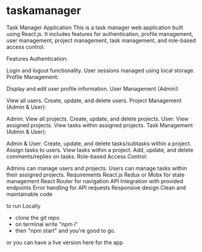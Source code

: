 # taskamanager

Task Manager Application
This is a task manager web application built using React.js. It includes features for authentication, profile management, user management, project management, task management, and role-based access control.

Features
Authentication:

Login and logout functionality.
User sessions managed using local storage.
Profile Management:

Display and edit user profile information.
User Management (Admin):

View all users.
Create, update, and delete users.
Project Management (Admin & User):

Admin:
View all projects.
Create, update, and delete projects.
User:
View assigned projects.
View tasks within assigned projects.
Task Management (Admin & User):

Admin & User:
Create, update, and delete tasks/subtasks within a project.
Assign tasks to users.
View tasks within a project.
Add, update, and delete comments/replies on tasks.
Role-based Access Control:

Admins can manage users and projects.
Users can manage tasks within their assigned projects.
Requirements
React.js
Redux or Mobx for state management
React Router for navigation
API Integration with provided endpoints
Error handling for API requests
Responsive design
Clean and maintainable code

to run Locally 

- clone the git repo 
- on terminal write "npm i"
- then "npm start" and you're good to go.

or you can have a live version here for the app

